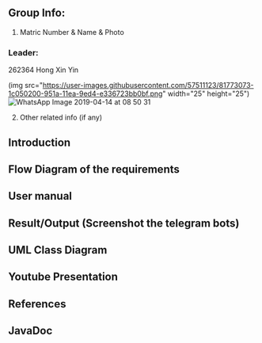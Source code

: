 ## Group Info:
1. Matric Number & Name & Photo

### Leader:
262364
Hong Xin Yin

(img src="https://user-images.githubusercontent.com/57511123/81773073-1c050200-951a-11ea-9ed4-e336723bb0bf.png" width="25" height="25")
![WhatsApp Image 2019-04-14 at 08 50 31](https://user-images.githubusercontent.com/57511123/81773073-1c050200-951a-11ea-9ed4-e336723bb0bf.png)



2. Other related info (if any)

## Introduction
## Flow Diagram of the requirements
## User manual
## Result/Output (Screenshot the telegram bots)
## UML Class Diagram
## Youtube Presentation
## References
## JavaDoc
